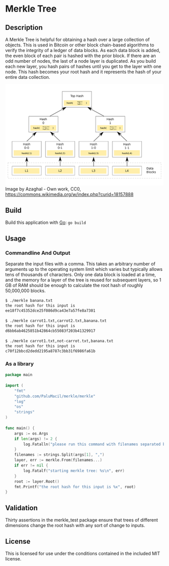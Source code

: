 # Merkle Tree

## Description

A Merkle Tree is helpful for obtaining a hash over a large collection of objects. This is used in Bitcoin or other block chain-based algorithms to verify the integrity of a ledger of data blocks. As each data block is added, the even block of each pair is hashed with the prior block. If there are an odd number of nodes, the last of a node layer is duplicated. As you build each new layer, you hash pairs of hashes until you get to the layer with one node. This hash becomes your root hash and it represents the hash of your entire data collection.

![](Hash_Tree.svg.png)
Image by Azaghal - Own work, CC0, https://commons.wikimedia.org/w/index.php?curid=18157888

## Build

Build this application with [Go](https://golang.org): `go build`  

## Usage

### Commandline And Output

Separate the input files with a comma. This takes an arbitrary number of arguments up to the operating system limit which varies but typically allows tens of thousands of characters. Only one data block is loaded at a time, and the memory for a layer of the tree is reused for subsequent layers, so 1 GB of RAM should be enough to calculate the root hash of roughly 50,000,000 blocks.

```
$ ./merkle banana.txt
the root hash for this input is ee18f7c45352dce25f086d9ca43e7a57fe8a7301

$ ./merkle carrot1.txt,carrot2.txt,banana.txt
the root hash for this input is d6bb6ab4625851b42864cb55083f203b41329917

$ ./merkle carrot1.txt,not-carrot.txt,banana.txt
the root hash for this input is c70f12bbcd2dedd2195a8787c3bb31f6986fa61b
```

### As a library

```go
package main

import (
	"fmt"
	"github.com/PaluMacil/merkle/merkle"
	"log"
	"os"
	"strings"
)

func main() {
	args := os.Args
	if len(args) != 2 {
		log.Fatalln("please run this command with filenames separated by commas")
	}
	filenames := strings.Split(args[1], ",")
	layer, err := merkle.From(filenames...)
	if err != nil {
		log.Fatalf("starting merkle tree: %s\n", err)
	}
	root := layer.Root()
	fmt.Printf("the root hash for this input is %x", root)
}
```

## Validation

Thirty assertions in the merkle_test package ensure that trees of different dimensions change the root hash with any sort of change to inputs.

## License

This is licensed for use under the conditions contained in the included MIT license.
